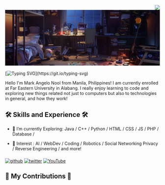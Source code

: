 <img align="right" src="https://visitor-badge.laobi.icu/badge?page_id=NoolAngelo/NoolAngelo" />


<img src="https://github.com/NoolAngelo/NoolAngelo/blob/main/Banner.jpg" width="900"/>

[![Typing SVG](https://readme-typing-svg.herokuapp.com?font=Bungee+Spice&size=31&pause=1000&random=false&width=435&lines=Hi!+%F0%9F%96%90;I'm+Mark+Angelo+Nool!)](https://git.io/typing-svg)

Hello I'm Mark Angelo Nool from Manila, Philippines! I am currently enrolled at Far Eastern University in Alabang. I really enjoy learning to code and exploring new things related not just to computers but also to technologies in general, and how they work!


##
<h2> 🛠 Skills and Experience 🛠 </h2>

- 📖 I’m currently Exploring: Java / C++ / Python / HTML / CSS / JS / PHP / Database /
* 🤔 Interest : AI / WebDev / Coding / Robotics / Social Networking Privacy / Reverse Engineering / and more!

###
[<img src='https://cdn.jsdelivr.net/npm/simple-icons@3.0.1/icons/github.svg' alt='github' height='40'>](https://github.com/NoolAngelo)  [<img src='https://cdn.jsdelivr.net/npm/simple-icons@3.0.1/icons/twitter.svg' alt='twitter' height='40'>](https://twitter.com/@NoolAngelo)  [<img src='https://cdn.jsdelivr.net/npm/simple-icons@3.0.1/icons/youtube.svg' alt='YouTube' height='40'>](http://www.youtube.com/@setsunaPH) 

####
<h2> 🐍 My Contributions 🐍
</h2>
<br>
